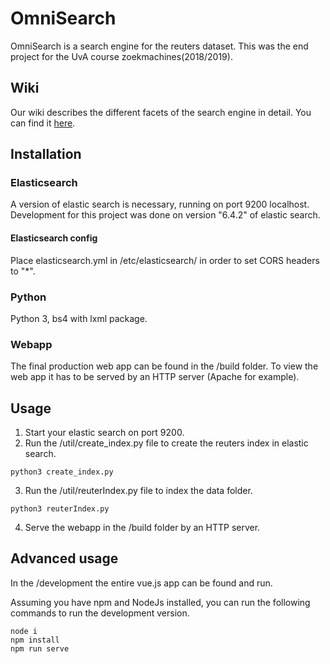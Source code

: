 # OmniSearch
OmniSearch is a search engine for the reuters dataset. This was the end project for the UvA course zoekmachines(2018/2019).

## Wiki
Our wiki describes the different facets of the search engine in detail. You can find it [here](../../wiki).

## Installation

### Elasticsearch
A version of elastic search is necessary, running on port 9200 localhost. Development for this project was done on version "6.4.2" of elastic search. 

#### Elasticsearch config
Place elasticsearch.yml in /etc/elasticsearch/ in order to set CORS headers to "*".

### Python
Python 3, bs4 with lxml package.

### Webapp
The final production web app can be found in the /build folder. To view the web app it has to be served by an HTTP server (Apache for example). 

## Usage

1. Start your elastic search on port 9200. 
2. Run the /util/create_index.py file to create the reuters index in elastic search. 
```
python3 create_index.py
```
3. Run the /util/reuterIndex.py file to index the data folder.
```
python3 reuterIndex.py
```
4. Serve the webapp in the /build folder by an HTTP server.

## Advanced usage

In the /development the entire vue.js app can be found and run. 

Assuming you have npm and NodeJs installed, you can run the following commands to run the development version.

```
node i
npm install 
npm run serve
```
